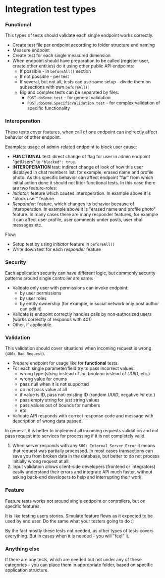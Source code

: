 # Integration test types

### Functional

This types of tests should validate each single endpoint works correctly.

* Create test file per endpoint according to folder structure end naming
* Measure endpoint
* Create test for each single measured dimension
* When endpoint should have preparation to be called (register user, create other entities) do it using other public API
  endpoints:
    * If possible - in ```beforeAll()``` section
    * If not possible - per test
    * If several, but not all, tests can use same setup - divide them on subsections with own ```beforeAll()```
    * Big and complex tests can be separated by files:
        * ```POST.doSome.test``` - for general validation
        * ```POST.doSome.SpecificValidation.test``` - for complex validation of specific functionality

### Interoperation

These tests cover features, when call of one endpoint can indirectly affect behavior of other endpoint.

Examples: usage of admin-related endpoint to block user cause:

* **FUNCTIONAL** test: direct change of flag for user in admin endpoint "getUsers" to ```"blocked": true```.
* **INTEROPERATION** test: indirect change of look of how this user displayed in chat members list: for example,
  erased name and profile photo. As this specific behavior can affect endpoint "far" from which initial action done
  it should not litter functional tests.
  In this case there are two feature-roles:
* _Initiator_: feature which causes interoperation. In example above it is "block user" feature.
* _Responder_: feature, which changes its behavior because of interoperation. In example above it is "erased name and
  profile photo" feature. In many cases there are many responder features, for example it can affect user profile, user
  comments under posts, user chat messages etc.

Flow:

* Setup test by using _initiator_ feature in ```beforeAll()```
* Write down test for each _responder_ feature

### Security

Each application security can have different logic, but commonly security patterns around single controller are same:

* Validate only user with permissions can invoke endpoint:
    * by user permissions
    * by user roles
    * by entity ownership (for example, in social network only post author can edit it)
* Validate is endpoint correctly handles calls by non-authorized users (works correctly of responds with 401)
* Other, if applicable.

### Validation

This validation should cover situations when incoming request is wrong (```400: Bad Request```).

* Prepare endpoint for usage like for **functional** tests.
* For each single parameter/field try to pass incorrect values:
    * wrong type (_string_ instead of _int_, _boolean_ instead of _UUID_, etc.)
    * wrong value for enums
    * pass null when it is not supported
    * do not pass value at all
    * if value is ID, pass not-existing ID (random _UUID_, negative _int_ etc.)
    * pass empty string for just string values
    * pass values out of bounds for numbers
    * etc.
* Validate API responds with correct response code and message with description of wrong data passed.

In general, it is better to implement all incoming requests validation and not pass request into services for processing
if it is not completely valid.

1. When server responds with any ```500: Internal Server Error``` it means that request was partially processed. In most
   cases transactions can save you from broken data in the database, but better to do not process initially wrong
   request at all.
2. Input validation allows client-side developers (frontend or integrators) easily understand their
   errors and integrate API much faster, without asking back-end developers to help and interrupting their work.

### Feature

Feature tests works not around single endpoint or controllers, but on specific features.

It is like testing users stories. Simulate feature flows as it expected to be used by end user. Do the same what your testers going to do :)

By the fact mostly these tests not needed, as other types of tests covers everything. But in cases when it is needed -
you will "feel" it.

### Anything else

If there are any tests, which are needed but not under any of these categories - you can place them in appropriate
folder, based on specific application structure.